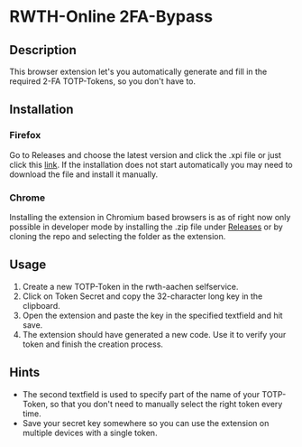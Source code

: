 
# RWTH-Online 2FA-Bypass

## Description

This browser extension let's you automatically generate and fill in the required 2-FA TOTP-Tokens, so you don't have to.

## Installation

### Firefox

Go to Releases and choose the latest version and click the .xpi file or just click this [link](https://github.com/UnrealCryptoCore/rwth2FABypass/releases/download/v1.1/rwth_2fa_bypass-1.1.xpi).
If the installation does not start automatically you may need to download the file and install it manually.

### Chrome

Installing the extension in Chromium based browsers is as of right now only possible in developer mode by installing the .zip file under [Releases](https://github.com/UnrealCryptoCore/rwth2FABypass/releases/) or by cloning the repo and selecting the folder as the extension.

## Usage

1. Create a new TOTP-Token in the rwth-aachen selfservice.
2. Click on Token Secret and copy the 32-character long key in the clipboard.
3. Open the extension and paste the key in the specified textfield and hit save.
4. The extension should have generated a new code. Use it to verify your token and finish the creation process.

## Hints
- The second textfield is used to specify part of the name of your TOTP-Token, so that you don't need to manually select the right token every time.
- Save your secret key somewhere so you can use the extension on multiple devices with a single token.
